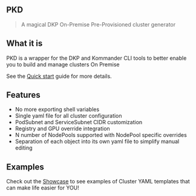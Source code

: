 ## PKD

> A magical DKP On-Premise Pre-Provisioned cluster generator

## What it is

PKD is a wrapper for the DKP and Kommander CLI tools to better enable you to build and manage clusters On Premise

See the [Quick start](quickstart.md) guide for more details.

## Features

- No more exporting shell variables
- Single yaml file for all cluster configuration
- PodSubnet and ServiceSubnet CIDR customization
- Registry and GPU override integration
- N number of NodePools supported with NodePool specific overrides
- Separation of each object into its own yaml file to simplify manual editing 

## Examples

Check out the [Showcase](showcase.md) to see examples of Cluster YAML templates that can make life easier for YOU!
